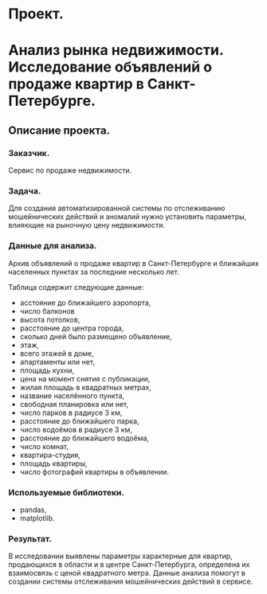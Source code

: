# Проект.
# Анализ рынка недвижимости. Исследование объявлений о продаже квартир в Санкт-Петербурге.
## Описание проекта.
### Заказчик.
Сервис по продаже недвижимости.
### Задача.
Для создания автоматизированной системы по отслеживанию мошейнических действий и аномалий нужно установить параметры, влияющие на рыночную цену недвижимости.
### Данные для анализа.
Архив объявлений о продаже квартир в Санкт-Петербурге и ближайших населенных пунктах за последние несколько лет.

Таблица содержит следующие данные:
- асстояние до ближайшего аэропорта,
- число балконов
- высота потолков,
- расстояние до центра города,
- сколько дней было размещено объявление,
- этаж,
- всего этажей в доме,
- апартаменты или нет,
- площадь кухни,
- цена на момент снятия с публикации,
- жилая площадь в квадратных метрах,
- название населённого пункта,
- свободная планировка или нет,
- число парков в радиусе 3 км,
- расстояние до ближайшего парка,
- число водоёмов в радиусе 3 км,
- расстояние до ближайшего водоёма,
- число комнат,
- квартира-студия,
- площадь квартиры,
- число фотографий квартиры в объявлении.
### Используемые библиотеки.
- pandas,
- matplotlib.
### Результат.
В исследовании выявлены параметры характерные для квартир, продающихся в области и в центре Санкт-Петербурга, определена их взаимосвязь с ценой квадратного метра. Данные анализа помогут в создании системы отслеживания мошейнических действий в сервисе.
